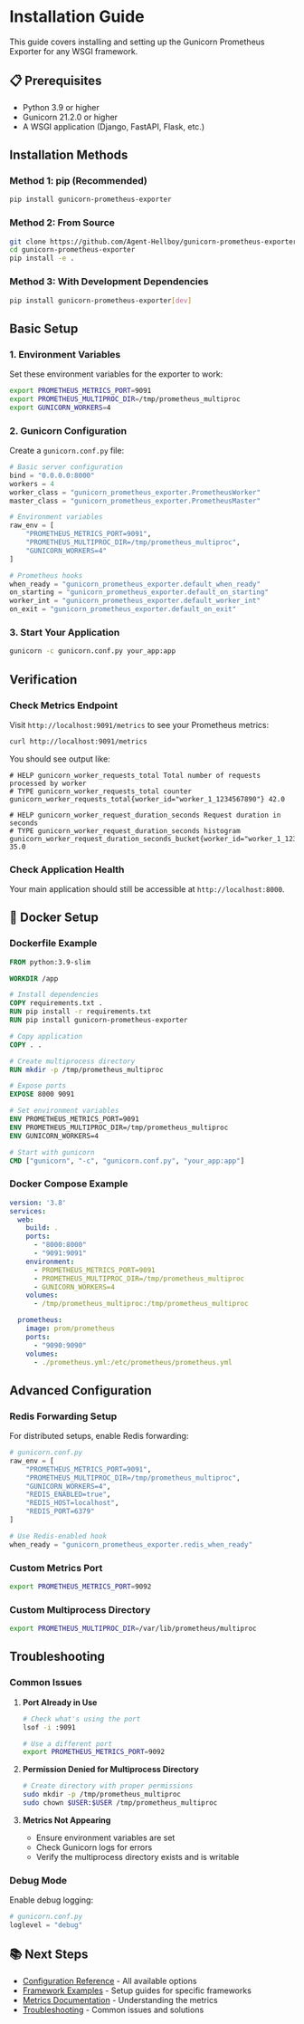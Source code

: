 # Installation Guide

This guide covers installing and setting up the Gunicorn Prometheus Exporter for any WSGI framework.

## 📋 Prerequisites

- Python 3.9 or higher
- Gunicorn 21.2.0 or higher
- A WSGI application (Django, FastAPI, Flask, etc.)

## Installation Methods

### Method 1: pip (Recommended)

```bash
pip install gunicorn-prometheus-exporter
```

### Method 2: From Source

```bash
git clone https://github.com/Agent-Hellboy/gunicorn-prometheus-exporter.git
cd gunicorn-prometheus-exporter
pip install -e .
```

### Method 3: With Development Dependencies

```bash
pip install gunicorn-prometheus-exporter[dev]
```

## Basic Setup

### 1. Environment Variables

Set these environment variables for the exporter to work:

```bash
export PROMETHEUS_METRICS_PORT=9091
export PROMETHEUS_MULTIPROC_DIR=/tmp/prometheus_multiproc
export GUNICORN_WORKERS=4
```

### 2. Gunicorn Configuration

Create a `gunicorn.conf.py` file:

```python
# Basic server configuration
bind = "0.0.0.0:8000"
workers = 4
worker_class = "gunicorn_prometheus_exporter.PrometheusWorker"
master_class = "gunicorn_prometheus_exporter.PrometheusMaster"

# Environment variables
raw_env = [
    "PROMETHEUS_METRICS_PORT=9091",
    "PROMETHEUS_MULTIPROC_DIR=/tmp/prometheus_multiproc",
    "GUNICORN_WORKERS=4"
]

# Prometheus hooks
when_ready = "gunicorn_prometheus_exporter.default_when_ready"
on_starting = "gunicorn_prometheus_exporter.default_on_starting"
worker_int = "gunicorn_prometheus_exporter.default_worker_int"
on_exit = "gunicorn_prometheus_exporter.default_on_exit"
```

### 3. Start Your Application

```bash
gunicorn -c gunicorn.conf.py your_app:app
```

## Verification

### Check Metrics Endpoint

Visit `http://localhost:9091/metrics` to see your Prometheus metrics:

```bash
curl http://localhost:9091/metrics
```

You should see output like:

```
# HELP gunicorn_worker_requests_total Total number of requests processed by worker
# TYPE gunicorn_worker_requests_total counter
gunicorn_worker_requests_total{worker_id="worker_1_1234567890"} 42.0

# HELP gunicorn_worker_request_duration_seconds Request duration in seconds
# TYPE gunicorn_worker_request_duration_seconds histogram
gunicorn_worker_request_duration_seconds_bucket{worker_id="worker_1_1234567890",le="0.1"} 35.0
```

### Check Application Health

Your main application should still be accessible at `http://localhost:8000`.

## 🐳 Docker Setup

### Dockerfile Example

```dockerfile
FROM python:3.9-slim

WORKDIR /app

# Install dependencies
COPY requirements.txt .
RUN pip install -r requirements.txt
RUN pip install gunicorn-prometheus-exporter

# Copy application
COPY . .

# Create multiprocess directory
RUN mkdir -p /tmp/prometheus_multiproc

# Expose ports
EXPOSE 8000 9091

# Set environment variables
ENV PROMETHEUS_METRICS_PORT=9091
ENV PROMETHEUS_MULTIPROC_DIR=/tmp/prometheus_multiproc
ENV GUNICORN_WORKERS=4

# Start with gunicorn
CMD ["gunicorn", "-c", "gunicorn.conf.py", "your_app:app"]
```

### Docker Compose Example

```yaml
version: '3.8'
services:
  web:
    build: .
    ports:
      - "8000:8000"
      - "9091:9091"
    environment:
      - PROMETHEUS_METRICS_PORT=9091
      - PROMETHEUS_MULTIPROC_DIR=/tmp/prometheus_multiproc
      - GUNICORN_WORKERS=4
    volumes:
      - /tmp/prometheus_multiproc:/tmp/prometheus_multiproc

  prometheus:
    image: prom/prometheus
    ports:
      - "9090:9090"
    volumes:
      - ./prometheus.yml:/etc/prometheus/prometheus.yml
```

## Advanced Configuration

### Redis Forwarding Setup

For distributed setups, enable Redis forwarding:

```python
# gunicorn.conf.py
raw_env = [
    "PROMETHEUS_METRICS_PORT=9091",
    "PROMETHEUS_MULTIPROC_DIR=/tmp/prometheus_multiproc",
    "GUNICORN_WORKERS=4",
    "REDIS_ENABLED=true",
    "REDIS_HOST=localhost",
    "REDIS_PORT=6379"
]

# Use Redis-enabled hook
when_ready = "gunicorn_prometheus_exporter.redis_when_ready"
```

### Custom Metrics Port

```bash
export PROMETHEUS_METRICS_PORT=9092
```

### Custom Multiprocess Directory

```bash
export PROMETHEUS_MULTIPROC_DIR=/var/lib/prometheus/multiproc
```

## Troubleshooting

### Common Issues

1. **Port Already in Use**
   ```bash
   # Check what's using the port
   lsof -i :9091

   # Use a different port
   export PROMETHEUS_METRICS_PORT=9092
   ```

2. **Permission Denied for Multiprocess Directory**
   ```bash
   # Create directory with proper permissions
   sudo mkdir -p /tmp/prometheus_multiproc
   sudo chown $USER:$USER /tmp/prometheus_multiproc
   ```

3. **Metrics Not Appearing**
   - Ensure environment variables are set
   - Check Gunicorn logs for errors
   - Verify the multiprocess directory exists and is writable

### Debug Mode

Enable debug logging:

```python
# gunicorn.conf.py
loglevel = "debug"
```

## 📚 Next Steps

- [Configuration Reference](configuration.md) - All available options
- [Framework Examples](examples/) - Setup guides for specific frameworks
- [Metrics Documentation](metrics.md) - Understanding the metrics
- [Troubleshooting](troubleshooting.md) - Common issues and solutions
